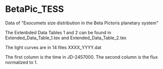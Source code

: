 # BetaPic_TESS
Data of "Exocomets size distribution in the Beta Pictoris planetary system"

The Extenbded Data Tables 1 and 2 can be found in Extended_Data_Table_1.tex and Extended_Data_Table_2.tex

The light curves are in 14 files XXXX_YYYY.dat 

The first column is the time in JD-2457000.
The second column is the flux normalized to 1. 
